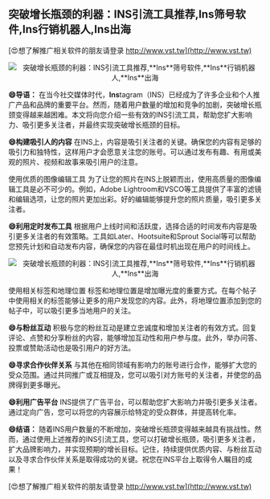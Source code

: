 ## **突破增长瓶颈的利器：INS引流工具推荐,**Ins**筛号软件,**Ins**行销机器人,**Ins**出海**

[😍想了解推广相关软件的朋友请登录 http://www.vst.tw](http://www.vst.tw)

 <center><img src="https://vst.tw/MP4/tuiguang/png/2.png" alt="突破增长瓶颈的利器：INS引流工具推荐,**Ins**筛号软件,**Ins**行销机器人,**Ins**出海"></center>

**😄导语：**
在当今社交媒体时代，**Ins**tagram（INS）已经成为了许多企业和个人推广产品和品牌的重要平台。然而，随着用户数量的增加和竞争的加剧，突破增长瓶颈变得越来越困难。本文将向您介绍一些有效的INS引流工具，帮助您扩大影响力、吸引更多关注者，并最终实现突破增长瓶颈的目标。

**😄构建吸引人的内容**
在INS上，内容是吸引关注者的关键。确保您的内容有足够的吸引力和独特性，这样用户才会愿意关注您的账号。可以通过发布有趣、有用或美观的照片、视频和故事来吸引用户的注意。

使用优质的图像编辑工具
为了让您的照片在INS上脱颖而出，使用高质量的图像编辑工具是必不可少的。例如，Adobe Lightroom和VSCO等工具提供了丰富的滤镜和编辑选项，让您的照片更加出彩。好的编辑能够提升您的照片质量，吸引更多关注者。

**😄利用定时发布工具**
根据用户上线时间和活跃度，选择合适的时间发布内容是吸引更多关注者的有效策略。工具如Later、Hootsuite和Sprout Social等可以帮助您预先计划和自动发布内容，确保您的内容在最佳时机出现在用户的时间线上。

 <center><img src="https://vst.tw/MP4/tuiguang/png/5.png" alt="突破增长瓶颈的利器：INS引流工具推荐,**Ins**筛号软件,**Ins**行销机器人,**Ins**出海"></center>

使用相关标签和地理位置
标签和地理位置是增加曝光度的重要方式。在每个帖子中使用相关的标签能够让更多的用户发现您的内容。此外，将地理位置添加到您的帖子中，可以吸引更多当地用户的关注。

**😄与粉丝互动**
积极与您的粉丝互动是建立忠诚度和增加关注者的有效方式。回复评论、点赞和分享粉丝的内容，能够增加互动性和用户参与度。此外，举办问答、投票或赞助活动也是吸引用户的好方法。

**😄寻求合作伙伴关系**
与其他在相同领域有影响力的账号进行合作，能够扩大您的受众范围。通过共同推广或互相提及，您可以吸引对方账号的关注者，并使您的品牌得到更多曝光。

**😄利用广告平台**
INS提供了广告平台，可以帮助您扩大影响力并吸引更多关注者。通过定向广告，您可以将您的内容展示给特定的受众群体，并提高转化率。

**😄结语：**
随着INS用户数量的不断增加，突破增长瓶颈变得越来越具有挑战性。然而，通过使用上述推荐的INS引流工具，您可以打破增长瓶颈，吸引更多关注者，扩大品牌影响力，并实现预期的增长目标。记住，持续提供优质内容、与粉丝互动以及寻求合作伙伴关系是取得成功的关键。祝您在INS平台上取得令人瞩目的成果！

[😍想了解推广相关软件的朋友请登录 http://www.vst.tw](http://www.vst.tw)



